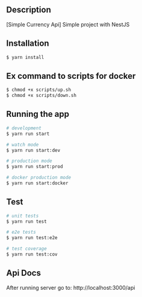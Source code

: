 ## Description

[Simple Currency Api] Simple project with NestJS

## Installation

```bash
$ yarn install
```

## Ex command to scripts for docker

```bash
$ chmod +x scripts/up.sh
$ chmod +x scripts/down.sh
```
## Running the app

```bash
# development
$ yarn run start

# watch mode
$ yarn run start:dev

# production mode
$ yarn run start:prod

# docker production mode
$ yarn run start:docker
```

## Test

```bash
# unit tests
$ yarn run test

# e2e tests
$ yarn run test:e2e

# test coverage
$ yarn run test:cov
```

## Api Docs
After running server go to: http://localhost:3000/api
